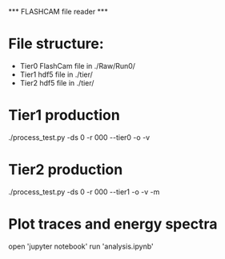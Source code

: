 *** FLASHCAM file reader ***

# File structure:
- Tier0 FlashCam file in ./Raw/Run0/
- Tier1 hdf5 file     in ./tier/
- Tier2 hdf5 file     in ./tier/

# Tier1 production
./process_test.py -ds 0 -r 000 --tier0 -o -v

# Tier2 production
./process_test.py -ds 0 -r 000 --tier1 -o -v -m

# Plot traces and energy spectra
open 'jupyter notebook'
run 'analysis.ipynb'
